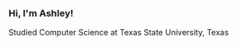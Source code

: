 <!-- Profile README -->

### Hi, I'm Ashley!

Studied Computer Science at Texas State University, Texas <br/>

